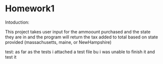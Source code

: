 # Homework1

Intoduction: 

This project takes user input for the ammoount purchased and the state they are in and the program will return the tax added to total
based on state provided (massachusetts, maine, or NewHampshire) 

test: as far as the tests i attached a test file bu i was unable to finish it and test it 
